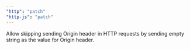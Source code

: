 ```yaml
---
"http": "patch"
"http-js": "patch"
---
```


Allow skipping sending Origin header in HTTP requests by sending empty string as the value for Origin header.
